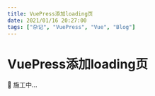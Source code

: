 ```yaml
---
title: VuePress添加loading页
date: 2021/01/16 20:27:00
tags: ["杂记", "VuePress", "Vue", "Blog"]
---
```


# VuePress添加loading页

<ClientOnly>
  <display-bar :displayData="$frontmatter"></display-bar>
</ClientOnly>

🚧 施工中...
